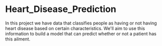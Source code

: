# Heart_Disease_Prediction
In this project we have data that classifies people as having or not having heart disease based on certain characteristics. We'll aim to use this information to build a model that can predict whether or not a patient has this ailment.
